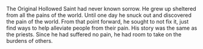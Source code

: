 
The Original Hollowed Saint had never known sorrow. He grew up sheltered from all the pains of the world. Until one day he snuck out and discovered the pain of the world. From that point forward, he sought to not fix it, just find ways to help alleviate people from their pain. His story was the same as the priests. Since he had suffered no pain, he had room to take on the burdens of others. 
